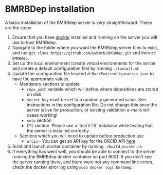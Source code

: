 # BMRBDep installation

A basic installation of the BMRBdep server is very straightforward. These are the steps:

1. Ensure that you have [docker](https://www.docker.com/) installed and running on the server you will use to host BMRBdep.
2. Navigate to the folder where you want the BMRBdep server files to exist, and run
 `git clone https://github.com/uwbmrb/BMRBdep.git` and then `cd BMRBdep`.
3. Set up the local environment (create virtual environments for the server and create a
 default configuration file) by running `./install.sh`
4. Update the configuration file located at `BackEnd/configuration.json` to have the appropriate values.
   * Mandatory sections to update
     * `repo_path` variable which will define where depositions are stored on disk
     * `secret_key` must be set to a randomly generated value. See instructions in the configuration file.
     Do not change this once the server is live for production, or existing validation e-mails will cease
     working!
     * `smtp` section
     * `ETS` section. Please use a 'test ETS' database while testing that the server is installed correctly.
   * Sections which you will need to update before production use
     * `orcid` - You can get an API key for the ORCID API [here](https://orcid.org/organizations/integrators/API).
5. Build and launch docker container by running `./build_docker.sh`
6. If everything has went well, you should be able to connect to the server running the BMRBdep docker
container on port 9001. If you don't see the server running there, and there were not any command line
errors, check the docker error log using `sudo docker logs bmrbdep`.